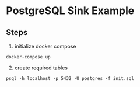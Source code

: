 # PostgreSQL Sink Example

## Steps

1. initialize docker compose

```
docker-compose up
```

2. create required tables

```
psql -h localhost -p 5432 -U postgres -f init.sql
```